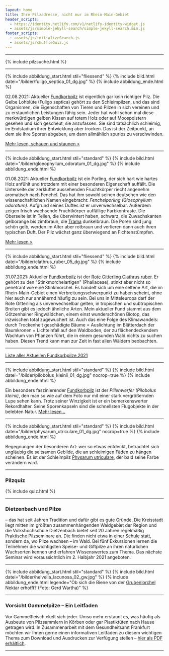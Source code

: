 ```yaml
---
layout: home
title: Ihre Pilzadresse, nicht nur im Rhein-Main-Gebiet
header_scripts:
  - https://identity.netlify.com/v1/netlify-identity-widget.js
  - assets/js/simple-jekyll-search/simple-jekyll-search.min.js
footer_scripts:
  - assets/js/initializeSearch.js
  - assets/js/shuffleQuiz.js
---
```

- - -

{% include pilzsuche.html %}

- - -

{% include abbildung_start.html stil="fliessend" %}
{% include bild.html datei="/bilder/fuligo_septica_01_dg.jpg" %}
{% include abbildung_ende.html %}

02.08.2021: Aktueller [Fundkorbpilz](AA "Glossar-") ist eigentlich gar kein richtiger Pilz. Die Gelbe Lohblüte (Fuligo septica) gehört zu den Schleimpilzen, und das sind Organismen, die Eigenschaften von Tieren und Pilzen in sich vereinen und zu erstaunlichen Leistungen fähig sein. Jeder hat wohl schon mal diese merkwürdigen gelben Kissen auf totem Holz oder auf Moospolstern gesehen und sich gescheut, sie anzufassen. Sie sind tatsächlich schleimig, im Endstadium ihrer Entwicklung aber trocken. Das ist der Zeitpunkt, an dem sie ihre Sporen abgeben, um dann allmählich spurlos zu verschwinden.

[Mehr lesen, schauen und staunen >](/pilze/fuligo-septica-gelbe-lohblüte)

<div style="clear:  both"></div>

- - -

{% include abbildung_start.html stil="standard" %}
{% include bild.html datei="/bilder/gloeophyllum_odoratum_01_dg.jpg" %}
{% include abbildung_ende.html %}

01.08.2021: Aktueller [Fundkorbpilz](AA "Glossar-") ist ein Porling, der sich hart wie hartes Holz anfühlt und trotzdem mit einer besonderen Eigenschaft auffällt. Die Unterseite der zerklüftet aussehenden Fruchtkörper riecht angenehm aromatisch nach Fenchel. Das hat ihm sowohl seinen deutschen wie den wissenschaftlichen Namen eingebracht: *Fenchelporling (Gloeophyllum odoratum)*. Aufgrund seines Duftes ist er unverwechselbar. Außerdem zeigen frisch wachsende Fruchtkörper auffällige Farbkontraste. Die Oberseite ist in Teilen, die überwintert haben, schwarz, die Zuwachskanten gelborange bis zimtbraun, die [Trama](Trama "Glossar") dunkelbraun. Die Poren sind jung schön gelb, werden im Alter aber rotbraun und verlieren dann auch ihren typischen Duft. Der Pilz wächst ganz überwiegend an Fichtenstümpfen.

[Mehr lesen >](/pilze/gloeophyllum-odoratum-fenchelporling)

- - -

{% include abbildung_start.html stil="fliessend" %}
{% include bild.html datei="/bilder/clathrus_ruber_05_dg.jpg" %}
{% include abbildung_ende.html %}

31.07.2021: Aktueller [Fundkorbpilz](AA "Glossar-") ist der [Rote Gitterling Clathrus ruber](/pilze/clathrus-ruber-roter-gitterling). Er gehört zu den "Stinkmorchelartigen" (Phallaceae), stinkt aber nicht so penetrant wie eine Stinkmorchel. Es handelt sich um eine seltene Art, die im Rhein-Main-Gebiet einen Verbreitungsschwerpunkt zu haben scheint, ohne hier auch nur annähernd häufig zu sein. Bei uns in Mitteleuropa darf der Rote Gitterling als unverwechselbar gelten, in tropischen und subtropischen Breiten gibt es jedoch ähnliche Arten. Mein aktueller Fund stammt aus dem Götzenhainer Ringwäldchen, einem einst wunderschönen Biotop, das inzwischen total zugewuchert ist. Auch das eine Folge des Klimawandels: durch Trockenheit geschädigte Bäume = Auslichtung im Blätterdach der Baumkronen = Lichteinfall auf den Waldboden, der zu flächendeckendem Wachtum von Pflanzen führt, die in einem gesunden Wald nichts zu suchen haben. Diesen Trend kann man zur Zeit in fast allen Wäldern beobachten.

<div style="clear:  both"></div>

- - -

[Liste aller Aktuellen Fundkorbpilze 2021](/artikel/liste-aller-aktuellen-fundkorbpilze-2021.html)

- - -

{% include abbildung_start.html stil="standard" %}
{% include bild.html datei="/bilder/pilobolus_kleinii_01_dg.jpg" nocrop=true %}
{% include abbildung_ende.html %}

Ein besonders faszinierender [Fundkorbpilz](AA "Glossar-") ist der *Pillenwerfer (Pilobolus kleinii)*, den man so wie auf dem Foto nur mit einer stark vergrößernden Lupe sehen kann. Trotz seiner Winzigkeit ist er ein bemerkenswerter Rekordhalter. Seine Sporenkapseln sind die schnellsten Flugobjekte in der belebten Natur. [Mehr lesen...](/pilze/pilobolus-kleinii-pillenwerfer)

- - -

{% include abbildung_start.html stil="standard" %}
{% include bild.html datei="/bilder/physarum_utriculare_01_dg.jpg" nocrop=true %}
{% include abbildung_ende.html %}

Begegnungen der besonderen Art: wer so etwas entdeckt, betrachtet sich ungläubig die seltsamen Gebilde, die an schleimigen Fäden zu hängen scheinen. Es ist der Schleimpilz [Physarum utriculare](/pilze/physarum-utriculare-fadenfruchtschleimpilz), der bald seine Farbe verändern wird.

- - -

### Pilzquiz

{% include quiz.html %}

- - -

### Dietzenbach und Pilze

– das hat seit Jahren Tradition und dafür gibt es gute Gründe. Die Kreisstadt liegt mitten im größten zusammenhängenden Waldgebiet der Region und die Volkshochschule Dietzenbach bietet seit 20 Jahren regelmäßig Praktische Pilzseminare an. Die finden nicht etwa in einer Schule statt, sondern da, wo Pilze wachsen – im Wald. Bei fünf Exkursionen lernen die Teilnehmer die wichtigsten Speise- und Giftpilze an ihren natürlichen Wuchsorten kennen und erfahren Wissenswertes zum Thema. Das nächste Seminar wird voraussichtlich im 2. Halbjahr 2021 angeboten.

- - -

{% include abbildung_start.html stil="standard" %}
{% include bild.html datei="/bilder/helvella_lacunosa_02_gw.jpg" %}
{% include abbildung_ende.html legende="Ob sich die Biene von der <a href='/pilze/helvella-lacunosa-grubenlorchel'>Grubenlorchel</a> Nektar erhofft?  (Foto: Gerd Wartha)" %}

- - -

### Vorsicht Gammelpilze – Ein Leitfaden

Vor Gammelfleisch ekelt sich jeder. Umso mehr erstaunt es, was häufig als Ausbeute von Pilzsammlern in Körben oder gar Plastiktüten nach Hause getragen wird. In Zusammenarbeit mit dem Gesundheitsamt Frankfurt möchten wir Ihnen gerne einen informativen Leitfaden zu diesem wichtigen Thema zum Download und Ausdrucken zur Verfügung stellen – [hier als PDF erhältlich](/assets/docs/Fundkorb.de-Gammelpilze.pdf).

- - -